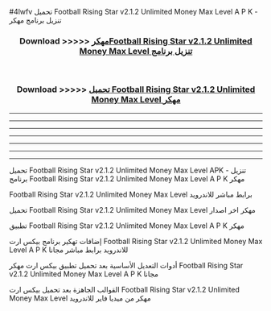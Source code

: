 #4lwfv تحميل Football Rising Star v2.1.2 Unlimited Money Max Level  A P K - تنزيل برنامج مهكر



<div align="center">
<h3>Download >>>>> <a href="https://runaway1.web.app/?sq=Football Rising Star v2.1.2 Unlimited Money Max Level ">مهكرFootball Rising Star v2.1.2 Unlimited Money Max Level  تنزيل برنامج</a></h3><br>

<h3>Download >>>>> <a href="https://runaway1.web.app/?sq=Football Rising Star v2.1.2 Unlimited Money Max Level ">تحميل Football Rising Star v2.1.2 Unlimited Money Max Level  مهكر</a></h3>
</div>


----------------------------------------------------------

----------------------------------------------------------

----------------------------------------------------------

----------------------------------------------------------

----------------------------------------------------------

----------------------------------------------------------

----------------------------------------------------------

تحميل Football Rising Star v2.1.2 Unlimited Money Max Level  APK - تنزيل برنامج Football Rising Star v2.1.2 Unlimited Money Max Level  A P K مهكر

Football Rising Star v2.1.2 Unlimited Money Max Level  برابط مباشر للاندرويد

تحميل Football Rising Star v2.1.2 Unlimited Money Max Level  مهكر اخر اصدار

تطبيق Football Rising Star v2.1.2 Unlimited Money Max Level  A P K مهكر

إضافات تهكير برنامج بيكس ارت Football Rising Star v2.1.2 Unlimited Money Max Level  A P K للاندرويد برابط مباشر مجانا

أدوات التعديل الأساسية بعد تحميل تطبيق بيكس ارت مهكر Football Rising Star v2.1.2 Unlimited Money Max Level  A P K مجانا

القوالب الجاهزة بعد تحميل بيكس ارت Football Rising Star v2.1.2 Unlimited Money Max Level  مهكر من ميديا فاير للاندرويد


